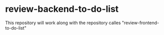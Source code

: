 # review-backend-to-do-list
This repository will work along with the repository calles "review-frontend-to-do-list"
